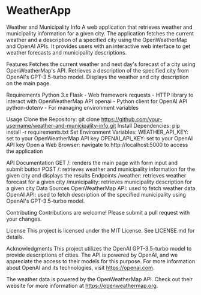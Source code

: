 # WeatherApp

Weather and Municipality Info
A web application that retrieves weather and municipality information for a given city. The application fetches the current weather and a description of a specified city using the OpenWeatherMap and OpenAI APIs. It provides users with an interactive web interface to get weather forecasts and municipality descriptions.

Features
Fetches the current weather and next day's forecast of a city using OpenWeatherMap's API.
Retrieves a description of the specified city from OpenAI's GPT-3.5-turbo model.
Displays the weather and city description on the main page.

Requirements
Python 3.x
Flask - Web framework
requests - HTTP library to interact with OpenWeatherMap API
openai - Python client for OpenAI API
python-dotenv - For managing environment variables

Usage
Clone the Repository: git clone https://github.com/your-username/weather-and-municipality-info.git
Install Dependencies: pip install -r requirements.txt
Set Environment Variables:
WEATHER_API_KEY: set to your OpenWeatherMap API key
OPENAI_API_KEY: set to your OpenAI API key
Open a Web Browser: navigate to http://localhost:5000 to access the application

API Documentation
GET /: renders the main page with form input and submit button
POST /: retrieves weather and municipality information for the given city and displays the results
Endpoints
/weather: retrieves weather forecast for a given city
/municipality: retrieves municipality description for a given city
Data Sources
OpenWeatherMap API: used to fetch weather data
OpenAI API: used to fetch description of the specified municipality using OpenAI's GPT-3.5-turbo model.

Contributing
Contributions are welcome! Please submit a pull request with your changes.

License
This project is licensed under the MIT License. See LICENSE.md for details.

Acknowledgments
This project utilizes the OpenAI GPT-3.5-turbo model to provide descriptions of cities. The API is powered by OpenAI, and we appreciate the access to their models for this purpose. For more information about OpenAI and its technologies, visit https://openai.com.

The weather data is powered by the OpenWeatherMap API. Check out their website for more information at https://openweathermap.org.